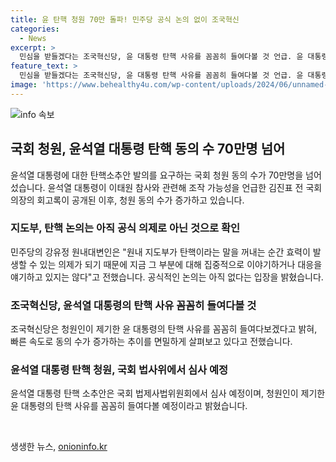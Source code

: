 ```yaml
---
title: 윤 탄핵 청원 70만 돌파! 민주당 공식 논의 없이 조국혁신
categories:
  - News
excerpt: >
  민심을 받들겠다는 조국혁신당, 윤 대통령 탄핵 사유를 꼼꼼히 들여다볼 것 언급. 윤 대통령에 대한 탄핵 소추안 동의 70만명 돌파, 더불어민주당 탄핵 논의는 아직 없다 밝혀. 윤 대통령 관련 청원 동의수 급증, 조국혁신당 민심 따를 것 강조. 국회 법사위는 탄핵 소추안 심사 예정. 윤 대통령 탄핵 청원, 회부되어 심사 기다리는 상태.
feature_text: >
  민심을 받들겠다는 조국혁신당, 윤 대통령 탄핵 사유를 꼼꼼히 들여다볼 것 언급. 윤 대통령에 대한 탄핵 소추안 동의 70만명 돌파, 더불어민주당 탄핵 논의는 아직 없다 밝혀. 윤 대통령 관련 청원 동의수 급증, 조국혁신당 민심 따를 것 강조. 국회 법사위는 탄핵 소추안 심사 예정. 윤 대통령 탄핵 청원, 회부되어 심사 기다리는 상태.
image: 'https://www.behealthy4u.com/wp-content/uploads/2024/06/unnamed-file.png'
---
```


<p><img src="https://www.behealthy4u.com/wp-content/uploads/2024/06/unnamed-file.png" alt="info 속보" /></p>

<h2 data-ke-size="size26">국회 청원, 윤석열 대통령 탄핵 동의 수 70만명 넘어</h2>

<p data-ke-size="size16">윤석열 대통령에 대한 탄핵소추안 발의를 요구하는 국회 청원 동의 수가 70만명을 넘어섰습니다. 윤석열 대통령이 이태원 참사와 관련해 조작 가능성을 언급한 김진표 전 국회의장의 회고록이 공개된 이후, 청원 동의 수가 증가하고 있습니다.</p>

<h3><b>지도부, 탄핵 논의는 아직 공식 의제로 아닌 것으로 확인</b></h3>

<p data-ke-size="size16">민주당의 강유정 원내대변인은 "원내 지도부가 탄핵이라는 말을 꺼내는 순간 효력이 발생할 수 있는 의제가 되기 때문에 지금 그 부분에 대해 집중적으로 이야기하거나 대응을 얘기하고 있지는 않다"고 전했습니다. 공식적인 논의는 아직 없다는 입장을 밝혔습니다.</p>

<h3><b>조국혁신당, 윤석열 대통령의 탄핵 사유 꼼꼼히 들여다볼 것</b></h3>

<p data-ke-size="size16">조국혁신당은 청원인이 제기한 윤 대통령의 탄핵 사유를 꼼꼼히 들여다보겠다고 밝혀, 빠른 속도로 동의 수가 증가하는 추이를 면밀하게 살펴보고 있다고 전했습니다.</p>

<h3><b>윤석열 대통령 탄핵 청원, 국회 법사위에서 심사 예정</b></h3>

<p data-ke-size="size16">윤석열 대통령 탄핵 소추안은 국회 법제사법위원회에서 심사 예정이며, 청원인이 제기한 윤 대통령의 탄핵 사유를 꼼꼼히 들여다볼 예정이라고 밝혔습니다. </p>

<p data-ke-size="size16">&nbsp;</p>
생생한 뉴스, <a href="https://onioninfo.kr" rel="dofollow">onioninfo.kr</a>


